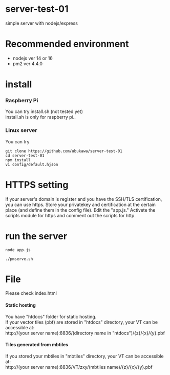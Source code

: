 # server-test-01
simple server with nodejs/express

# Recommended environment
* nodejs ver 14 or 16
* pm2 ver 4.4.0

# install
### Raspberry Pi
You can try install.sh.(not tested yet)  
install.sh is only for raspberry pi.. 

### Linux server
You can try

```
git clone https://github.com/ubukawa/server-test-01
cd server-test-01
npm install
vi config/default.hjson
```

# HTTPS setting
If your server's domain is register and you have the SSH/TLS certification, you can use https.
Store your privatekey and certification at the certain place (and define them in the config file).
Edit the "app.js." Activete the scripts module for https and comment out the scripts for http.

# run the server

```
node app.js
```

```
./pmserve.sh
```


# File
Please check index.html  

#### Static hosting
You have "htdocs" folder for static hosting.  
If your vector tiles (pbf) are stored in "htdocs" directory, your VT can be accessible at:  
http://(your server name):8836/(directory name in "htdocs")/{z}/{x}/{y}.pbf


#### Tiles generated from mbtiles
If you stored your mbtiles in "mbtiles" directory, your VT can be accessible at:  
http://(your server name):8836/VT/zxy/(mbtiles name)/{z}/{x}/{y}.pbf


